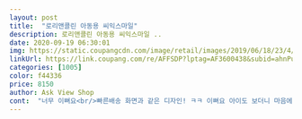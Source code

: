 ```yaml
---
layout: post 
title:  "로리앤콜린 아동용 씨익스마일" 
description: 로리앤콜린 아동용 씨익스마일 ..
date: 2020-09-19 06:30:01 
img: https://static.coupangcdn.com/image/retail/images/2019/06/18/23/4/49f78810-e787-44ff-b96e-8b45f0c8ba33.jpg 
linkUrl: https://link.coupang.com/re/AFFSDP?lptag=AF3600438&subid=ahnPublicAsk&pageKey=243887229&itemId=773979540&vendorItemId=4955112565&traceid=V0-113-d1ad7d949de912b9 
categories: [1005] 
color: f44336 
price: 8150 
author: Ask View Shop 
cont:  "너무 이뻐요<br/>빠른배송 화면과 같은 디자인! ㅋㅋ 이뻐요 아이도 보더니 마음에 들어하네요 ^^ 3살여아 11키로 85cm ,칠부기장으로 여유있네요 날씨 조금 선선해지면 검정레깅스에 입히려고요  이가격에 ! 좋아요 <br/>색상 디자인 사진 그대로네요.<br/> 옷에 먼지(?)가 너무 날려서 바로 세탁기 돌려서 빨았는데 빨리 입혀보고 싶네요.<br/><br/>" 
---
```

